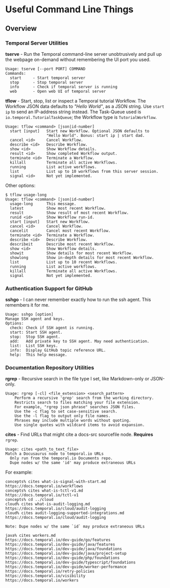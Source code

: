 # Useful Command Line Things 

## Overview

### Temporal Server Utilities

**tserve** - Run the Temporal command-line server unobtrusively and pull up the webpage on-demand without remembering the UI port you used.

```
Usage: tserve [--port PORT] COMMAND
Commands:
  start     - Start temporal server
  stop      - Stop temporal server
  info      - Check if temporal server is running
  web       - Open web UI of temporal server
```

**tflow** - Start, stop, list or inspect a Temporal tutorial Workflow. The Workflow JSON data defaults to _"Hello World"_, as a JSON string. Use `start ip` to send an IP-address string instead. The Task-Queue used is `io.temporal.TutorialTaskQueue`; the Workflow type is `TutorialWorkflow`.

```
Usage: tflow <command> [json|id-number]
  start [input]   Start new Workflow. Optional JSON defaults to
                  "Hello World". Bonus: start ip | start dad.
  cancel <id>     Cancel Workflow.
  describe <id>   Describe Workflow.
  show <id>       Show Workflow details.
  result <id>     Show completed Workflow output.
  terminate <id>  Terminate a Workflow.
  killall         Terminate all active Workflows.
  running         List active workflows.
  list            List up to 10 workflows from this server session.
  signal <id>     Not yet implemented.
```

Other options:

```
$ tflow usage-long
Usage: tflow <command> [json|id-number]
  usage-long      This message.
  latest          Show most recent Workflow.
  result          Show result of most recent Workflow.
  runid <id>      Show Workflow run-id.
  start [input]   Start new Workflow.
  cancel <id>     Cancel Workflow.
  cancelit        Cancel most recent Workflow.
  terminate <id>  Terminate a Workflow.
  describe <id>   Describe Workflow.
  describeit      Describe most recent Workflow.
  show <id>       Show Workflow details.
  showit          Show details for most recent Workflow.
  showlong        Show in-depth details for most recent Workflow.
  list            List up to 10 recent Workflows.
  running         List active workflows.
  killall         Terminate all active Workflows.
  signal          Not yet implemented.
```

### Authentication Support for GitHub

**sshgo** - I can never remember exactly how to run the ssh agent. This remembers it for me.

```
Usage: sshgo [option]
Manage SSH agent and keys.
Options:
  check: Check if SSH agent is running.
  start: Start SSH agent.
  stop:  Stop SSH agent.
  add:   Add private key to SSH agent. May need authentication.
  list:  List SSH keys.
  info:  Display GitHub topic reference URL.
  help:  This help message.
```

### Documentation Repository Utilities

**rgrep** - Recursive search in the file type I set, like Markdown-only or JSON-only.

```
Usage: rgrep [-cl] <file_extension> <search_pattern>
    Perform a recursive 'grep' search from the working directory.
    Restricts search to files matching your file extension.
    For example, "rgrep json phrase" searches JSON files.
    Use the -c flag to set case-sensitive search.
    Use the -l flag to output only file names.
    Phrases may include multiple words without quoting.
    Use single quotes with wildcard items to avoid expansion.
```

**cites** - Find URLs that might cite a docs-src sourcefile node. **Requires** `rgrep`.

```
Usage: cites <path_to_text_file>
Match a Docusaurus node to temporal.io URLs
  Only run from the temporal.io Documents repo.
  Dupe nodes w/ the same 'id' may produce extraneous URLs
```

For example:

```
concepts% cites what-is-signal-with-start.md
https://docs.temporal.io/workflows
concepts% cites what-is-tctl-v1.md 
https://docs.temporal.io/tctl-v1
concepts% cd ../cloud
cloud% cites what-is-audit-logging.md 
https://docs.temporal.io/cloud/audit-logging
cloud% cites audit-logging-supported-integrations.md 
https://docs.temporal.io/cloud/audit-logging

Note: Dupe nodes w/ the same `id` may produce extraneous URLs

java% cites workers.md 
https://docs.temporal.io/dev-guide/go/features
https://docs.temporal.io/dev-guide/java/features
https://docs.temporal.io/dev-guide/java/foundations
https://docs.temporal.io/dev-guide/java/project-setup
https://docs.temporal.io/dev-guide/php/foundations
https://docs.temporal.io/dev-guide/typescript/foundations
https://docs.temporal.io/dev-guide/worker-performance
https://docs.temporal.io/retry-policies
https://docs.temporal.io/visibility
https://docs.temporal.io/workers
```